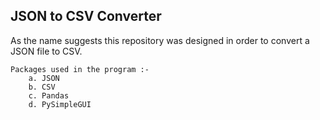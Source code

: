 ## JSON to CSV Converter
As the name suggests this repository was designed in order to convert a JSON file to CSV.
```
Packages used in the program :-
    a. JSON 
    b. CSV
    c. Pandas
    d. PySimpleGUI
```
